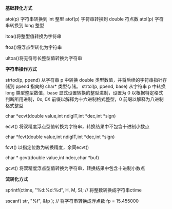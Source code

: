 **基础转化方式**

atoi(p) 字符串转换到 int 整型 atof(p) 字符串转换到 double 符点数 atol(p)
字符串转换到 long 整型

itoa()将整型值转换为字符串

ftoa()将浮点型转化为字符串

ultoa()将无符号长整型值转换为字符串

**字符串操作方式**

strtod(p, ppend) 从字符串 p 中转换 double 类型数值，并将后续的字符串指针存储到
ppend 指向的 char\* 类型存储。 strtol(p, ppend, base) 从字符串 p 中转换 long
类型整型数值，base 显式设置转换的整型进制，设置为 0
以根据特定格式判断所用进制，0x, 0X 前缀以解释为十六进制格式整型，0
前缀以解释为八进制格式整型

char \*ecvt(double value,int ndigIT,int \*dec,int \*sign)

ecvt() 将双精度浮点型值转换为字符串，转换结果中不包含十进制小数点

char \*fcvt(double value,int ndigIT,int \*dec,int \*sign)

fcvt() 以指定位数为转换精度，余同ecvt()

char \* gcvt(double value,int ndec,char \*buf)

gcvt() 将双精度浮点型值转换为字符串，转换结果中包含十进制小数点

**流转化方式**

sprintf(ctime, "%d:%d:%d", H, M, S); // 将整数转换成字符串ctime

sscanf( str, "%f", &fp ); // 将字符串转换成浮点数 fp = 15.455000
